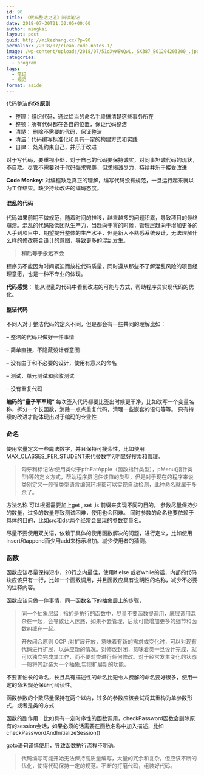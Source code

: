 ```yaml
---
id: 90
title: 《代码整洁之道》阅读笔记
date: 2018-07-30T21:30:05+00:00
author: mingkai
layout: post
guid: http://mikezhang.cc/?p=90
permalink: /2018/07/clean-code-notes-1/
image: /wp-content/uploads/2018/07/51oXyW8WQwL._SX387_BO1204203200_.jpg
categories:
  - program
tags:
  - 笔记
  - 规范
format: aside
---
```

代码整洁的**5S原则**

  * 整理：组织代码，通过恰当的命名手段搞清楚这些事务所在
  * 整顿：所有代码都在各自的位置，保证代码整洁
  * 清楚： 删除不需要的代码，保证整洁
  * 清洁：代码编写标准化和具有一定的构建方式和实践
  * 自律： 处处约束自己，并乐于改进

对于写代码，要重视小处，对于自己的代码要保持诚实，对同事坦诚代码的现状，不自欺。尽管不需要对于代码强求完美，但求竭诚尽力，持续并乐于接受改进

**Code Monkey**: 对编程缺乏真正的理解，编写代码没有规范，一旦运行起来就以为工作结束。缺少持续改进的编码态度。

#### 混乱的代码

代码如果前期不做规范，随着时间的推移，越来越多的问题积累，导致项目的最终崩溃。混乱的代码降低团队生产力，当趋向于零的时候，管理层趋向于增加更多的人手到项目中，期望提升整体的生产水平，但是新人不熟悉系统设计，无法理解什么样的修改符合设计的意图，导致更多的混乱发生。

> **稍后等于永远不会**

程序员不能因为时间紧迫而放松代码质量，同时遵从那些不了解混乱风险的项目经理意愿，也是一种不专业的体现。

**代码感觉**： 能从混乱的代码中看到改进的可能与方式，帮助程序员实现代码的优化。

#### 整洁代码

不同人对于整洁代码的定义不同，但是都会有一些共同的理解比如：
   
&#8211; 整洁的代码只做好一件事情
   
&#8211; 简单直接，不隐藏设计者意图
   
&#8211; 没有由于和不必要的设计，使用有意义的命名
   
&#8211; 测试，单元测试和验收测试
   
&#8211; 没有重复代码

**编码的&#8221;童子军军规&#8221;** 每次签入代码都要比签出时候更干净，比如改写一个变量名称，拆分一个长函数，消除一点点重复代码，清理一些嵌套的语句等等。 只有持续的改进才能体现出对于编码的专业性

### 命名

使用常量定义一些魔法数字，并且保持可搜索性，比如使用MAX\_CLASSES\_PER_STUDENT来代替数字7,明显好搜索和管理。

> 匈牙利标记法:使用类似于pfnEatApple（函数指针类型），pMenu(指针类型)等的定义方式，帮助程序员记住该值的类型，但是对于现在的程序来说类别定义一般强类型语言编码环境都可以实现自动检测，此种命名就属于多余了。

方法名称 可以根据需要加上get , set ,is 前缀来实现不同的目的。 参数尽量保持少的数量，过多的数量导致测试困难，使用也会困难。 同时参数的命名也要依赖于具体的目的，比如src和dst两个经常会出现的参数变量名。

尽量不要使用双关语，依赖于具体的使用函数解决的问题，进行定义，比如使用insert和append而少用add来标示增加。减少使用者的猜测。

### 函数

函数应该尽量保持短小，20行之内最佳，使用if else 或者while的话，内部的代码块应该只有一行，比如一个函数调用，并且函数应具有说明性的名称，减少不必要的注释内容。

函数应该只做一件事情，同一函数名下的抽象层上的步骤，

> 同一个抽象层级 : 指的是执行的函数中，尽量不要函数提调用，底层调用混杂在一起，会导致让人迷惑，如果不去管理，后续可能增加更多的细节和函数纠缠在一起。
> 
> 开放闭合原则 OCP :对扩展开放，意味着有新的需求或变化时，可以对现有代码进行扩展，以适应新的情况。对修改封闭，意味着类一旦设计完成，就可以独立完成其工作，而不要对类进行任何修改。对于经常发生变化的状态一般将其封装为一个抽象,实现扩展新的功能。

不要害怕长的命名，长且具有描述性的命名比短令人费解的命名要好很多，使用一定的命名规范保证可阅读性。

函数参数的个数尽量保持在两个以内，过多的参数应该尝试将其重构为单参数形式，或者是类的方式

函数的副作用：比如具有一定时序性的函数调用，checkPassword函数会删除原有的session会话，如果必须的话需要在函数名称中加入描述，比如checkPasswordAndInitializeSession()

goto语句谨慎使用，导致函数执行流程不明确。

> 代码编写可能开始无法保持高质量编写，大量的冗余和复杂，但应该不断的优化，使得代码保持一定的规范。不断的打磨代码，组装好代码。